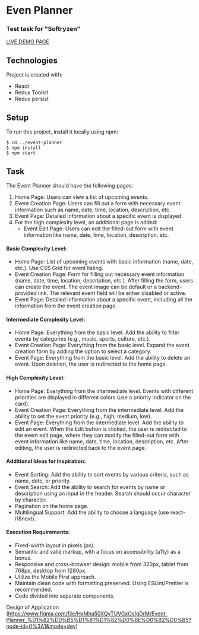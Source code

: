 # Even Planner

### Test task for "Softryzen"

[LIVE DEMO PAGE](https://djbob2000.github.io/event-planner/)

## Technologies

Project is created with:

- React
- Redux Toolkit
- Redux persist

## Setup

To run this project, install it locally using npm:

```
$ cd ../event-planner
$ npm install
$ npm start
```

## Task

The Event Planner should have the following pages:

1. Home Page: Users can view a list of upcoming events.
2. Event Creation Page: Users can fill out a form with necessary event
   information such as name, date, time, location, description, etc.
3. Event Page: Detailed information about a specific event is displayed.
4. For the high complexity level, an additional page is added:
   - Event Edit Page: Users can edit the filled-out form with event information
     like name, date, time, location, description, etc.

#### Basic Complexity Level:

- Home Page: List of upcoming events with basic information (name, date, etc.).
  Use CSS Grid for event listing.
- Event Creation Page: Form for filling out necessary event information (name,
  date, time, location, description, etc.). After filling the form, users can
  create the event. The event image can be default or a backend-provided link.
  The relevant event field will be either disabled or active.
- Event Page: Detailed information about a specific event, including all the
  information from the event creation page.

#### Intermediate Complexity Level:

- Home Page: Everything from the basic level. Add the ability to filter events
  by categories (e.g., music, sports, culture, etc.).
- Event Creation Page: Everything from the basic level. Expand the event
  creation form by adding the option to select a category.
- Event Page: Everything from the basic level. Add the ability to delete an
  event. Upon deletion, the user is redirected to the home page.

#### High Complexity Level:

- Home Page: Everything from the intermediate level. Events with different
  priorities are displayed in different colors (use a priority indicator on the
  card).
- Event Creation Page: Everything from the intermediate level. Add the ability
  to set the event priority (e.g., high, medium, low).
- Event Page: Everything from the intermediate level. Add the ability to edit an
  event. When the Edit button is clicked, the user is redirected to the event
  edit page, where they can modify the filled-out form with event information
  like name, date, time, location, description, etc. After editing, the user is
  redirected back to the event page.

#### Additional Ideas for Inspiration:

- Event Sorting: Add the ability to sort events by various criteria, such as
  name, date, or priority.
- Event Search: Add the ability to search for events by name or description
  using an input in the header. Search should occur character by character.
- Pagination on the home page.
- Multilingual Support: Add the ability to choose a language (use
  react-i18next).

#### Execution Requirements:

- Fixed-width layout in pixels (px).
- Semantic and valid markup, with a focus on accessibility (a11y) as a bonus.
- Responsive and cross-browser design: mobile from 320px, tablet from 768px,
  desktop from 1280px.
- Utilize the Mobile First approach.
- Maintain clean code with formatting preserved. Using ESLint/Prettier is
  recommended.
- Code divided into separate components.

Design of Application
(https://www.figma.com/file/HxMha50XQyTUVGxOsIgDrM/Event-Planner_%D1%82%D0%B5%D1%81%D1%82%D0%BE%D0%B2%D0%B5?node-id=0%3A1&mode=dev)
